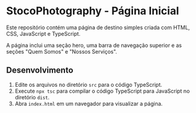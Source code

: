 # StocoPhotography - Página Inicial

Este repositório contém uma página de destino simples criada com HTML, CSS, JavaScript e TypeScript.

A página inclui uma seção hero, uma barra de navegação superior e as seções "Quem Somos" e "Nossos Serviços".

## Desenvolvimento

1. Edite os arquivos no diretório `src` para o código TypeScript.
2. Execute `npx tsc` para compilar o código TypeScript para JavaScript no diretório `dist`.
3. Abra `index.html` em um navegador para visualizar a página.
